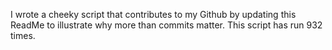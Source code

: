 I wrote a cheeky script that contributes to my Github by updating this ReadMe to illustrate why more than commits matter. This script has run 932 times.